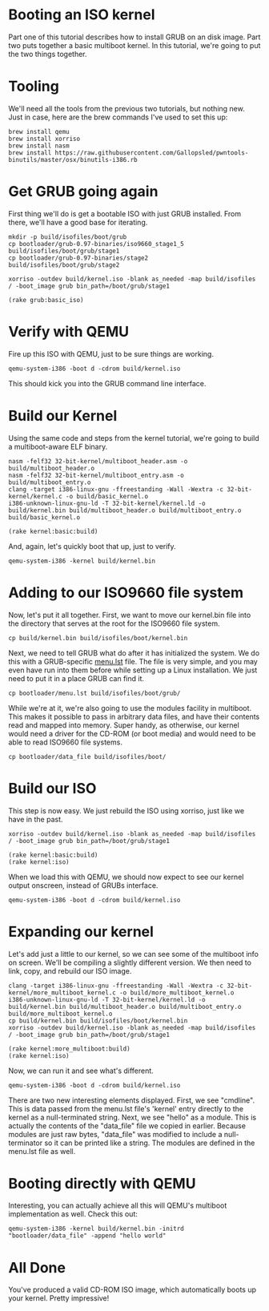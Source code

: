 # Booting an ISO kernel

Part one of this tutorial describes how to install GRUB on an disk image. Part two puts together a basic multiboot kernel. In this tutorial, we're going to put the two things together.

# Tooling

We'll need all the tools from the previous two tutorials, but nothing new. Just in case, here are the brew commands I've used to set this up:

    brew install qemu
    brew install xorriso
    brew install nasm
    brew install https://raw.githubusercontent.com/Gallopsled/pwntools-binutils/master/osx/binutils-i386.rb

# Get GRUB going again

First thing we'll do is get a bootable ISO with just GRUB installed. From there, we'll have a good base for iterating.

    mkdir -p build/isofiles/boot/grub
    cp bootloader/grub-0.97-binaries/iso9660_stage1_5 build/isofiles/boot/grub/stage1
    cp bootloader/grub-0.97-binaries/stage2 build/isofiles/boot/grub/stage2

    xorriso -outdev build/kernel.iso -blank as_needed -map build/isofiles / -boot_image grub bin_path=/boot/grub/stage1

    (rake grub:basic_iso)

# Verify with QEMU

Fire up this ISO with QEMU, just to be sure things are working.

    qemu-system-i386 -boot d -cdrom build/kernel.iso

This should kick you into the GRUB command line interface.

# Build our Kernel

Using the same code and steps from the kernel tutorial, we're going to build a multiboot-aware ELF binary.

    nasm -felf32 32-bit-kernel/multiboot_header.asm -o build/multiboot_header.o
    nasm -felf32 32-bit-kernel/multiboot_entry.asm -o build/multiboot_entry.o
    clang -target i386-linux-gnu -ffreestanding -Wall -Wextra -c 32-bit-kernel/kernel.c -o build/basic_kernel.o
    i386-unknown-linux-gnu-ld -T 32-bit-kernel/kernel.ld -o build/kernel.bin build/multiboot_header.o build/multiboot_entry.o build/basic_kernel.o

    (rake kernel:basic:build)

And, again, let's quickly boot that up, just to verify.

    qemu-system-i386 -kernel build/kernel.bin

# Adding to our ISO9660 file system

Now, let's put it all together. First, we want to move our kernel.bin file into the directory that serves at the root for the ISO9660 file system.

    cp build/kernel.bin build/isofiles/boot/kernel.bin

Next, we need to tell GRUB what do after it has initialized the system. We do this with a GRUB-specific [menu.lst](bootloader/menu.lst) file. The file is very simple, and you may even have run into them before while setting up a Linux installation. We just need to put it in a place GRUB can find it.

    cp bootloader/menu.lst build/isofiles/boot/grub/

While we're at it, we're also going to use the modules facility in multiboot. This makes it possible to pass in arbitrary data files, and have their contents read and mapped into memory. Super handy, as otherwise, our kernel would need a driver for the CD-ROM (or boot media) and would need to be able to read ISO9660 file systems.

    cp bootloader/data_file build/isofiles/boot/

# Build our ISO

This step is now easy. We just rebuild the ISO using xorriso, just like we have in the past.

    xorriso -outdev build/kernel.iso -blank as_needed -map build/isofiles / -boot_image grub bin_path=/boot/grub/stage1

    (rake kernel:basic:build)
    (rake kernel:iso)

When we load this with QEMU, we should now expect to see our kernel output onscreen, instead of GRUBs interface.

    qemu-system-i386 -boot d -cdrom build/kernel.iso

# Expanding our kernel

Let's add just a little to our kernel, so we can see some of the multiboot info on screen. We'll be compiling a slightly different version. We then need to link, copy, and rebuild our ISO image.

    clang -target i386-linux-gnu -ffreestanding -Wall -Wextra -c 32-bit-kernel/more_multiboot_kernel.c -o build/more_multiboot_kernel.o
    i386-unknown-linux-gnu-ld -T 32-bit-kernel/kernel.ld -o build/kernel.bin build/multiboot_header.o build/multiboot_entry.o build/more_multiboot_kernel.o
    cp build/kernel.bin build/isofiles/boot/kernel.bin
    xorriso -outdev build/kernel.iso -blank as_needed -map build/isofiles / -boot_image grub bin_path=/boot/grub/stage1

    (rake kernel:more_multiboot:build)
    (rake kernel:iso)

Now, we can run it and see what's different.

    qemu-system-i386 -boot d -cdrom build/kernel.iso

There are two new interesting elements displayed. First, we see "cmdline". This is data passed from the menu.lst file's 'kernel' entry directly to the kernel as a null-terminated string. Next, we see "hello" as a module. This is actually the contents of the "data_file" file we copied in earlier. Because modules are just raw bytes, "data_file" was modified to include a null-terminator so it can be printed like a string. The modules are defined in the menu.lst file as well.

# Booting directly with QEMU

Interesting, you can actually achieve all this will QEMU's multiboot implementation as well. Check this out:

    qemu-system-i386 -kernel build/kernel.bin -initrd "bootloader/data_file" -append "hello world"

# All Done

You've produced a valid CD-ROM ISO image, which automatically boots up your kernel. Pretty impressive!

    